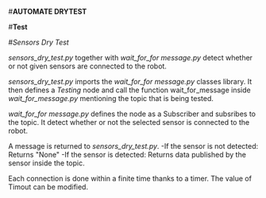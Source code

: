 #**AUTOMATE DRYTEST**

#**Test**

#*Sensors Dry Test*

*sensors_dry_test.py* together with *wait_for_for message.py* detect whether or not given sensors are connected to the robot.


*sensors_dry_test.py* imports the *wait_for_for message.py* classes library. It then defines a *Testing* node and call the function wait_for_message inside *wait_for_message.py* mentioning the topic that is being tested.


*wait_for_for message.py* defines the node as a Subscriber and subsribes to the topic. It detect whether or not the selected sensor is connected to the robot.

A message is returned to *sensors_dry_test.py*.
-If the sensor is not detected: Returns "None"
-If the sensor is detected: Returns data published by the sensor inside the topic.

Each connection is done within a finite time thanks to a timer. The value of Timout can be modified.